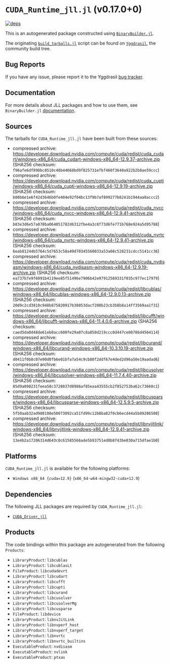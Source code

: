 # `CUDA_Runtime_jll.jl` (v0.17.0+0)

[![deps](https://juliahub.com/docs/CUDA_Runtime_jll/deps.svg)](https://juliahub.com/ui/Packages/General/CUDA_Runtime_jll/)

This is an autogenerated package constructed using [`BinaryBuilder.jl`](https://github.com/JuliaPackaging/BinaryBuilder.jl).

The originating [`build_tarballs.jl`](https://github.com/JuliaPackaging/Yggdrasil/blob/b45e1fba8365e9be89dd956153d25432a618ef70/C/CUDA/CUDA_Runtime/build_tarballs.jl) script can be found on [`Yggdrasil`](https://github.com/JuliaPackaging/Yggdrasil/), the community build tree.

## Bug Reports

If you have any issue, please report it to the Yggdrasil [bug tracker](https://github.com/JuliaPackaging/Yggdrasil/issues).

## Documentation

For more details about JLL packages and how to use them, see `BinaryBuilder.jl` [documentation](https://docs.binarybuilder.org/stable/jll/).

## Sources

The tarballs for `CUDA_Runtime_jll.jl` have been built from these sources:

* compressed archive: https://developer.download.nvidia.com/compute/cuda/redist/cuda_cudart/windows-x86_64/cuda_cudart-windows-x86_64-12.9.37-archive.zip (SHA256 checksum: `f96afe6df898bc8510c48b44668bd9f825731efbf460f3640a922b2b8ae59ccc`)
* compressed archive: https://developer.download.nvidia.com/compute/cuda/redist/cuda_cupti/windows-x86_64/cuda_cupti-windows-x86_64-12.9.19-archive.zip (SHA256 checksum: `b80b6e1e6f42d3646b0fe404e92f04bc13f9b7af899277b8241b1944aa8accc2`)
* compressed archive: https://developer.download.nvidia.com/compute/cuda/redist/cuda_nvcc/windows-x86_64/cuda_nvcc-windows-x86_64-12.9.41-archive.zip (SHA256 checksum: `b83e3d6e57a078ba064051782d6312fbe4a3c8f73d6fe771b768e924a5d95788`)
* compressed archive: https://developer.download.nvidia.com/compute/cuda/redist/cuda_nvrtc/windows-x86_64/cuda_nvrtc-windows-x86_64-12.9.41-archive.zip (SHA256 checksum: `6eab81244b5764c5d7653c58a49d70345560033a53a08c528231cdcc5141cc36`)
* compressed archive: https://developer.download.nvidia.com/compute/cuda/redist/cuda_nvdisasm/windows-x86_64/cuda_nvdisasm-windows-x86_64-12.9.19-archive.zip (SHA256 checksum: `ea737b7e9f6091b4119ee85f51496e7906b42e97912569331f035c977ec17979`)
* compressed archive: https://developer.download.nvidia.com/compute/cuda/redist/libcublas/windows-x86_64/libcublas-windows-x86_64-12.9.0.13-archive.zip (SHA256 checksum: `20d9c2cd3810c948b875820917b38053dacf200b23cb3b8b8a14ff3569aa1f31`)
* compressed archive: https://developer.download.nvidia.com/compute/cuda/redist/libcufft/windows-x86_64/libcufft-windows-x86_64-11.4.0.6-archive.zip (SHA256 checksum: `caed5da0d48de61eb0acc600fe29a07c8a850d219ccc0d447ce08786d4564114`)
* compressed archive: https://developer.download.nvidia.com/compute/cuda/redist/libcurand/windows-x86_64/libcurand-windows-x86_64-10.3.10.19-archive.zip (SHA256 checksum: `d0411f0b8c07e90d0fb6e01bfa7a54c9cb80f2ddf67e4ded2d96a50e19aadad6`)
* compressed archive: https://developer.download.nvidia.com/compute/cuda/redist/libcusolver/windows-x86_64/libcusolver-windows-x86_64-11.7.4.40-archive.zip (SHA256 checksum: `85d9a098231feea58c3728037d8986af85eaa43555cb2f852753ba62c73660c1`)
* compressed archive: https://developer.download.nvidia.com/compute/cuda/redist/libcusparse/windows-x86_64/libcusparse-windows-x86_64-12.5.9.5-archive.zip (SHA256 checksum: `5f50aab32ad988108e50073092ca51fd99c12b8ba82f0cb6ecd44a5b89286508`)
* compressed archive: https://developer.download.nvidia.com/compute/cuda/redist/libnvjitlink/windows-x86_64/libnvjitlink-windows-x86_64-12.9.41-archive.zip (SHA256 checksum: `13e4b2a17206314d643c0c61585566ade5b93751ed0b8f43be030a715dfae1b0`)

## Platforms

`CUDA_Runtime_jll.jl` is available for the following platforms:

* `Windows x86_64 {cuda=12.9}` (`x86_64-w64-mingw32-cuda+12.9`)

## Dependencies

The following JLL packages are required by `CUDA_Runtime_jll.jl`:

* [`CUDA_Driver_jll`](https://github.com/JuliaBinaryWrappers/CUDA_Driver_jll.jl)

## Products

The code bindings within this package are autogenerated from the following `Products`:

* `LibraryProduct`: `libcublas`
* `LibraryProduct`: `libcublasLt`
* `FileProduct`: `libcudadevrt`
* `LibraryProduct`: `libcudart`
* `LibraryProduct`: `libcufft`
* `LibraryProduct`: `libcupti`
* `LibraryProduct`: `libcurand`
* `LibraryProduct`: `libcusolver`
* `LibraryProduct`: `libcusolverMg`
* `LibraryProduct`: `libcusparse`
* `FileProduct`: `libdevice`
* `LibraryProduct`: `libnvJitLink`
* `LibraryProduct`: `libnvperf_host`
* `LibraryProduct`: `libnvperf_target`
* `LibraryProduct`: `libnvrtc`
* `LibraryProduct`: `libnvrtc_builtins`
* `ExecutableProduct`: `nvdisasm`
* `ExecutableProduct`: `nvlink`
* `ExecutableProduct`: `ptxas`
